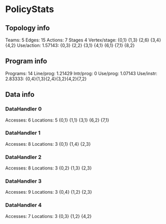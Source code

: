 # PolicyStats
## Topology info
Teams:		5
Edges:		15
Actions:	7
Stages		4
Vertex/stage:	{0,1} {1,3} {2,6} {3,4} {4,2} 
Use/action:	1.57143: {0,3} {2,2} {3,1} {4,1} {6,1} {7,1} {8,2} 

## Program info
Programs:	14
Line/prog:	1.21429
Intr/prog:	0
Use/prog:	1.07143
Use/instr:	2.83333: {0,4}{1,3}{2,4}{3,2}{4,2}{7,2}

## Data info

### DataHandler 0
Accesses:	6
Locations:	5
{0,1} {1,1} {3,1} {6,2} {7,1} 

### DataHandler 1
Accesses:	8
Locations:	3
{0,1} {1,4} {2,3} 

### DataHandler 2
Accesses:	8
Locations:	3
{0,2} {1,3} {2,3} 

### DataHandler 3
Accesses:	9
Locations:	3
{0,4} {1,2} {2,3} 

### DataHandler 4
Accesses:	7
Locations:	3
{0,3} {1,2} {4,2} 